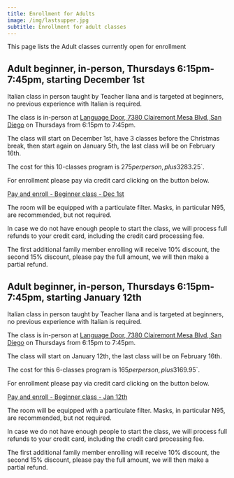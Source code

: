 ```yaml
---
title: Enrollment for Adults
image: /img/lastsupper.jpg
subtitle: Enrollment for adult classes
---
```


This page lists the Adult classes currently open for enrollment

## Adult beginner, in-person, Thursdays 6:15pm-7:45pm, starting December 1st

Italian class in person taught by Teacher Ilana and is targeted at beginners, no previous experience with Italian is required.

The class is in-person at [Language Door, 7380 Clairemont Mesa Blvd, San Diego](https://goo.gl/maps/vCotwAoBbYNpx8vV9) on Thursdays from 6:15pm to 7:45pm.

The class will start on December 1st, have 3 classes before the Christmas break, then start again on January 5th, the last class will be on February 16th.

The cost for this 10-classes program is $275 per person, plus 3% credit card processing fee `$283.25`.

For enrollment please pay via credit card clicking on the button below.

<div class="tc">
<a href=" https://link.waveapps.com/nuj4na-44qfd3" class="btn raise">Pay and enroll - Beginner class - Dec 1st</a>
</div>

The room will be equipped with a particulate filter. Masks, in particular N95, are recommended, but not required.

In case we do not have enough people to start the class, we will process full refunds to your credit card, including the credit card processing fee.

The first additional family member enrolling will receive 10% discount, the second 15% discount, please pay the full amount, we will then make a partial refund.

## Adult beginner, in-person, Thursdays 6:15pm-7:45pm, starting January 12th

Italian class in person taught by Teacher Ilana and is targeted at beginners, no previous experience with Italian is required.

The class is in-person at [Language Door, 7380 Clairemont Mesa Blvd, San Diego](https://goo.gl/maps/vCotwAoBbYNpx8vV9) on Thursdays from 6:15pm to 7:45pm.

The class will start on January 12th, the last class will be on February 16th.

The cost for this 6-classes program is $165 per person, plus 3% credit card processing fee `$169.95`.

For enrollment please pay via credit card clicking on the button below.

<div class="tc">
<a href="https://link.waveapps.com/pak5bh-rwqrf4" class="btn raise">Pay and enroll - Beginner class - Jan 12th</a>
</div>

The room will be equipped with a particulate filter. Masks, in particular N95, are recommended, but not required.

In case we do not have enough people to start the class, we will process full refunds to your credit card, including the credit card processing fee.

The first additional family member enrolling will receive 10% discount, the second 15% discount, please pay the full amount, we will then make a partial refund.

